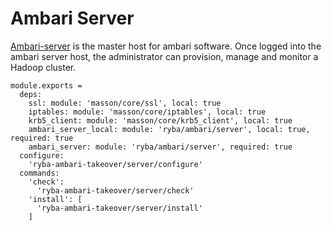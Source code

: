 
# Ambari Server

[Ambari-server][Ambari-server] is the master host for ambari software.
Once logged into the ambari server host, the administrator can  provision, 
manage and monitor a Hadoop cluster.

    module.exports =
      deps:
        ssl: module: 'masson/core/ssl', local: true
        iptables: module: 'masson/core/iptables', local: true
        krb5_client: module: 'masson/core/krb5_client', local: true
        ambari_server_local: module: 'ryba/ambari/server', local: true, required: true
        ambari_server: module: 'ryba/ambari/server', required: true
      configure:
        'ryba-ambari-takeover/server/configure'
      commands:
        'check':
          'ryba-ambari-takeover/server/check'
        'install': [
          'ryba-ambari-takeover/server/install'
        ]

[Ambari-server]: http://ambari.apache.org
